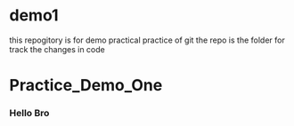 # demo1
this repogitory is for demo practical practice of git 
the repo is the folder for track the changes in code
<h1>Practice_Demo_One</h1>
<h3>Hello Bro</h3>
